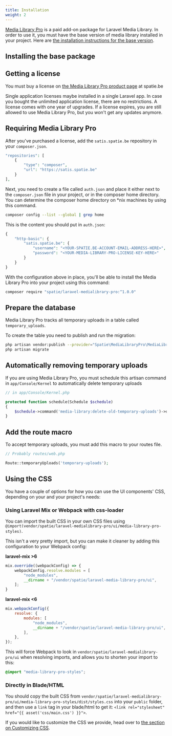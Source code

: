 ```yaml
---
title: Installation
weight: 2
---
```


[Media Library Pro](medialibrary.pro) is a paid add-on package for Laravel Media Library. In order to use it, you must have the base version of media library installed in your project. Here are [the installation instructions for the base version](/docs/laravel-medialibrary/v9/installation-setup).

## Installing the base package

## Getting a license

You must buy a license on [the Media Library Pro product page](https://spatie.be/products/media-library-pro) at spatie.be

Single application licenses maybe installed in a single Laravel app. In case you bought the unlimited application license, there are no restrictions. A license comes with one year of upgrades. If a license expires, you are still allowed to use Media Library Pro, but you won't get any updates anymore.

## Requiring Media Library Pro

After you've purchased a license, add the `satis.spatie.be` repository in your `composer.json`.

```php
"repositories": [
    {
        "type": "composer",
        "url": "https://satis.spatie.be"
    }
],
```

Next, you need to create a file called `auth.json` and place it either next to the `composer.json` file in your project, or in the composer home directory. You can determine the composer home directory on \*nix machines by using this command.

```bash
composer config --list --global | grep home
```

This is the content you should put in `auth.json`:

```php
{
    "http-basic": {
        "satis.spatie.be": {
            "username": "<YOUR-SPATIE.BE-ACCOUNT-EMAIL-ADDRESS-HERE>",
            "password": "<YOUR-MEDIA-LIBRARY-PRO-LICENSE-KEY-HERE>"
        }
    }
}
```

With the configuration above in place, you'll be able to install the Media Library Pro into your project using this command:

```bash
composer require "spatie/laravel-medialibrary-pro:^1.0.0"
```

## Prepare the database

Media Library Pro tracks all temporary uploads in a table called `temporary_uploads`.

To create the table you need to publish and run the migration:

```bash
php artisan vendor:publish --provider="Spatie\MediaLibraryPro\MediaLibraryProServiceProvider" --tag="migrations"
php artisan migrate
```

## Automatically removing temporary uploads

If you are using Media Library Pro, you must schedule this artisan command in `app/Console/Kernel` to automatically delete temporary uploads

```php
// in app/Console/Kernel.php

protected function schedule(Schedule $schedule)
{
    $schedule->command('media-library:delete-old-temporary-uploads')->daily();
}
```

## Add the route macro

To accept temporary uploads, you must add this macro to your routes file.

```php
// Probably routes/web.php

Route::temporaryUploads('temporary-uploads');
```

## Using the CSS

You have a couple of options for how you can use the UI components' CSS, depending on your and your project's needs:

### Using Laravel Mix or Webpack with css-loader

You can import the built CSS in your own CSS files using `@import(vendor/spatie/laravel-medialibrary-pro/ui/media-library-pro-styles)`. 

This isn't a very pretty import, but you can make it cleaner by adding this configuration to your Webpack config:

**laravel-mix >6**

```js
mix.override((webpackConfig) => {
    webpackConfig.resolve.modules = [
        "node_modules",
        __dirname + "/vendor/spatie/laravel-media-library-pro/ui",
    ];
}
```

**laravel-mix <6**

```js
mix.webpackConfig({
    resolve: {
        modules: [
            "node_modules",
            __dirname + "/vendor/spatie/laravel-media-library-pro/ui",
        ],
    },
});
```

This will force Webpack to look in `vendor/spatie/laravel-medialibrary-pro/ui` when resolving imports, and allows you to shorten your import to this:

```css
@import "media-library-pro-styles";
```

### Directly in Blade/HTML

You should copy the built CSS from `vendor/spatie/laravel-medialibrary-pro/ui/media-library-pro-styles/dist/styles.css` into your `public` folder, and then use a `link` tag in your blade/html to get it: `<link rel="stylesheet" href="{{ asset('css/main.css') }}">`.

If you would like to customize the CSS we provide, head over to [the section on Customizing CSS](/docs/laravel-medialibrary/v9/handling-uploads-with-media-library-pro/customizing-css).

